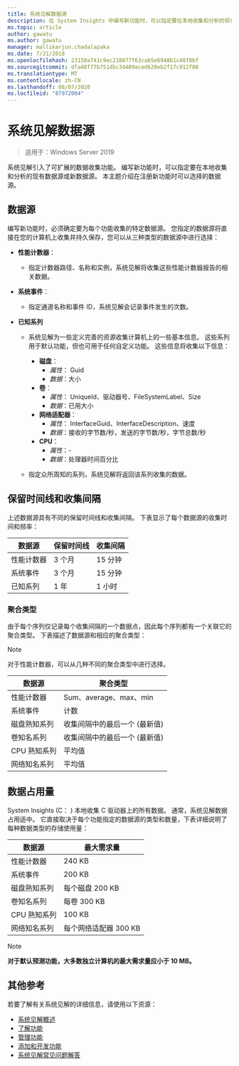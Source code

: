 ```yaml
---
title: 系统见解数据源
description: 在 System Insights 中编写新功能时，可以指定要在本地收集和分析的现有数据源或新数据源。 本主题介绍在注册新功能时可以选择的数据源。
ms.topic: article
author: gawatu
ms.author: gawatu
manager: mallikarjun.chadalapaka
ms.date: 7/31/2018
ms.openlocfilehash: 23150a741c9ec218077f63ca65e6948b1c48f8bf
ms.sourcegitcommit: dfa48f77b751dbc34409aced628eb2f17c912f08
ms.translationtype: MT
ms.contentlocale: zh-CN
ms.lasthandoff: 08/07/2020
ms.locfileid: "87972004"
---
```

# <a name="system-insights-data-sources"></a>系统见解数据源

>适用于：Windows Server 2019

系统见解引入了可扩展的数据收集功能。 编写新功能时，可以指定要在本地收集和分析的现有数据源或新数据源。 本主题介绍在注册新功能时可以选择的数据源。

## <a name="data-sources"></a>数据源
编写新功能时，必须确定要为每个功能收集的特定数据源。 您指定的数据源将直接在您的计算机上收集并持久保存，您可以从三种类型的数据源中进行选择：

- **性能计数器**：
    - 指定计数器路径、名称和实例，系统见解将收集这些性能计数器报告的相关数据。

- **系统事件**：
    - 指定通道名称和事件 ID，系统见解会记录事件发生的次数。

- **已知系列**
    - 系统见解为一些定义完善的资源收集计算机上的一些基本信息。 这些系列用于默认功能，但也可用于任何自定义功能。 这些信息将收集以下信息：

        - **磁盘**：
            - *属性*： Guid
            - *数据*：大小
        - **卷**：
            - *属性*： UniqueId、驱动器号、FileSystemLabel、Size
            - *数据*：已用大小
        - **网络适配器**：
            - *属性*： InterfaceGuid、InterfaceDescription、速度
            - *数据*：接收的字节数/秒，发送的字节数/秒，字节总数/秒
        - **CPU**：
            - *属性*：-
            - *数据*：处理器时间百分比

    - 指定众所周知的系列，系统见解将返回该系列收集的数据。


## <a name="retention-timelines-and-collection-intervals"></a>保留时间线和收集间隔
上述数据源具有不同的保留时间线和收集间隔。 下表显示了每个数据源的收集时间和频率：

| 数据源 | 保留时间线 | 收集间隔 |
| --------------- | --------------- | ----------- |
| 性能计数器 | 3 个月 | 15 分钟 |
| 系统事件 | 3 个月 | 15 分钟 |
| 已知系列 | 1 年 | 1 小时 |


### <a name="aggregation-types"></a>聚合类型
由于每个序列仅记录每个收集间隔的一个数据点，因此每个序列都有一个关联它的聚合类型。 下表描述了数据源和相应的聚合类型：

>[!NOTE]
>对于性能计数器，可以从几种不同的聚合类型中进行选择。

| 数据源 | 聚合类型 |
| --------------- | --------------- |
| 性能计数器 | Sum、average、max、min |
| 系统事件 | 计数 |
| 磁盘熟知系列 | 收集间隔中的最后一个 (最新值)  |
| 卷知名系列 | 收集间隔中的最后一个 (最新值)  |
| CPU 熟知系列 | 平均值 |
| 网络知名系列 | 平均值 |

## <a name="data-footprint"></a>数据占用量

System Insights (C： ) 本地收集 C 驱动器上的所有数据。 通常，系统见解数据占用适中。 它直接取决于每个功能指定的数据源的类型和数量，下表详细说明了每种数据类型的存储使用量：

| 数据源 | 最大需求量 |
| --------------- | --------------- |
| 性能计数器 | 240 KB |
| 系统事件 | 200 KB |
| 磁盘熟知系列 | 每个磁盘 200 KB |
| 卷知名系列 | 每卷 300 KB |
| CPU 熟知系列 | 100 KB |
| 网络知名系列 | 每个网络适配器 300 KB |

>[!NOTE]
>**对于默认预测功能，大多数独立计算机的最大需求量应小于 10 MB。**

## <a name="additional-references"></a>其他参考
若要了解有关系统见解的详细信息，请使用以下资源：

- [系统见解概述](overview.md)
- [了解功能](understanding-capabilities.md)
- [管理功能](managing-capabilities.md)
- [添加和开发功能](adding-and-developing-capabilities.md)
- [系统见解常见问题解答](faq.md)
